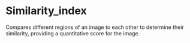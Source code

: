 # Similarity_index
Compares different regions of an image to each other to determine their similarity, providing a quantitative score for the image.
